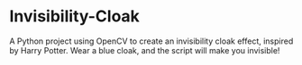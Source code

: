 # Invisibility-Cloak
 A Python project using OpenCV to create an invisibility cloak effect, inspired by Harry Potter. Wear a blue cloak, and the script will make you invisible!
